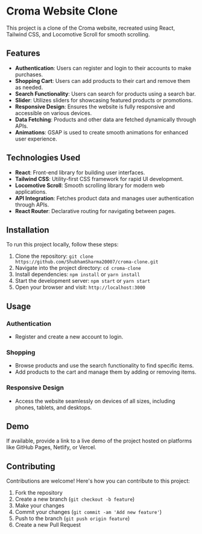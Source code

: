 # Croma Website Clone

This project is a clone of the Croma website, recreated using React, Tailwind CSS, and Locomotive Scroll for smooth scrolling.

## Features

- **Authentication**: Users can register and login to their accounts to make purchases.
- **Shopping Cart**: Users can add products to their cart and remove them as needed.
- **Search Functionality**: Users can search for products using a search bar.
- **Slider**: Utilizes sliders for showcasing featured products or promotions.
- **Responsive Design**: Ensures the website is fully responsive and accessible on various devices.
- **Data Fetching**: Products and other data are fetched dynamically through APIs.
- **Animations**: GSAP is used to create smooth animations for enhanced user experience.

## Technologies Used

- **React**: Front-end library for building user interfaces.
- **Tailwind CSS**: Utility-first CSS framework for rapid UI development.
- **Locomotive Scroll**: Smooth scrolling library for modern web applications.
- **API Integration**: Fetches product data and manages user authentication through APIs.
- **React Router**: Declarative routing for navigating between pages.

## Installation

To run this project locally, follow these steps:

1. Clone the repository: `git clone https://github.com/ShubhamSharma20007/croma-clone.git`
2. Navigate into the project directory: `cd croma-clone`
3. Install dependencies: `npm install` or `yarn install`
4. Start the development server: `npm start` or `yarn start`
5. Open your browser and visit: `http://localhost:3000`

## Usage

### Authentication

- Register and create a new account to login.

### Shopping

- Browse products and use the search functionality to find specific items.
- Add products to the cart and manage them by adding or removing items.

### Responsive Design

- Access the website seamlessly on devices of all sizes, including phones, tablets, and desktops.

## Demo

If available, provide a link to a live demo of the project hosted on platforms like GitHub Pages, Netlify, or Vercel.

## Contributing

Contributions are welcome! Here's how you can contribute to this project:

1. Fork the repository
2. Create a new branch (`git checkout -b feature`)
3. Make your changes
4. Commit your changes (`git commit -am 'Add new feature'`)
5. Push to the branch (`git push origin feature`)
6. Create a new Pull Request


